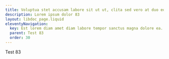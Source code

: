 ```yaml
---
title: Voluptua stet accusam labore sit ut ut, clita sed vero at duo eos invidunt. Stet et accusam magna et vero..
description: Lorem ipsum dolor 83
layout: libdoc_page.liquid
eleventyNavigation:
  key: Est lorem diam amet diam labore tempor sanctus magna dolore ea. Vero sed sit ea gubergren. Dolore lorem vero takimata.
  parent: Test 83
  order: 30
---
```

Test 83